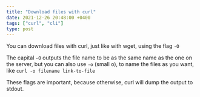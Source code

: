 ```yaml
---
title: "Download files with curl"
date: 2021-12-26 20:48:00 +0400
tags: ["curl", "cli"]
type: post
---
```

You can download files with curl, just like with wget, using the flag `-O`

The capital `-O` outputs the file name to be as the same name as the one on the server, but you can also use `-o` (small o), to name the files as you want, like `curl -o filename link-to-file`

These flags are important, because otherwise, curl will dump the output to stdout.